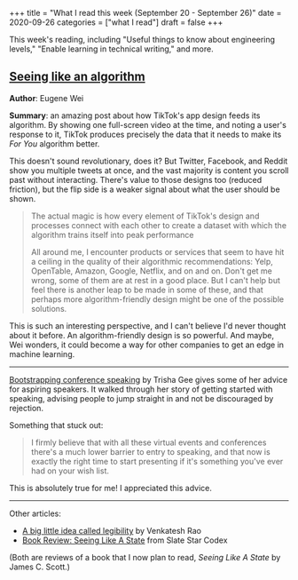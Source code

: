 +++
title = "What I read this week (September 20 - September 26)"
date = 2020-09-26
categories = ["what I read"]
draft = false
+++

This week's reading, including "Useful things to know about engineering levels," "Enable learning in technical writing," and more.

<!--more-->

## [Seeing like an algorithm](https://www.eugenewei.com/blog/2020/9/18/seeing-like-an-algorithm)
**Author**: Eugene Wei

**Summary**: an amazing post about how TikTok's app design feeds its algorithm. By showing one full-screen video at the time, and noting a user's response to it, TikTok produces precisely the data that it needs to make its *For You* algorithm better.

This doesn't sound revolutionary, does it? But Twitter, Facebook, and Reddit show you multiple tweets at once, and the vast majority is content you scroll past without interacting. There's value to those designs too (reduced friction), but the flip side is a weaker signal about what the user should be shown.

> The actual magic is how every element of TikTok's design and processes connect with each other to create a dataset with which the algorithm trains itself into peak performance
>
> All around me, I encounter products or services that seem to have hit a ceiling in the quality of their algorithmic recommendations: Yelp, OpenTable, Amazon, Google, Netflix, and on and on. Don't get me wrong, some of them are at rest in a good place. But I can't help but feel there is another leap to be made in some of these, and that perhaps more algorithm-friendly design might be one of the possible solutions.

This is such an interesting perspective, and I can't believe I'd never thought about it before. An algorithm-friendly design is so powerful. And maybe, Wei wonders, it could become a way for other companies to get an edge in machine learning.

---

[Bootstrapping conference speaking](https://trishagee.com/2020/09/19/bootstrapping-conference-speaking/) by Trisha Gee gives some of her advice for aspiring speakers. It walked through her story of getting started with speaking, advising people to jump straight in and not be discouraged by rejection.

Something that stuck out:

> I firmly believe that with all these virtual events and conferences there's a much lower barrier to entry to speaking, and that now is exactly the right time to start presenting if it's something you've ever had on your wish list.

This is absolutely true for me! I appreciated this advice.

---

Other articles:
 * [A big little idea called legibility](https://www.ribbonfarm.com/2010/07/26/a-big-little-idea-called-legibility/) by Venkatesh Rao
 * [Book Review: Seeing Like A State](https://slatestarcodex.com/2017/03/16/book-review-seeing-like-a-state/) from Slate Star Codex

(Both are reviews of a book that I now plan to read, *Seeing Like A State* by James C. Scott.)
